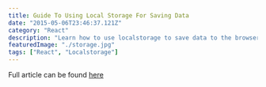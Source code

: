 ```yaml
---
title: Guide To Using Local Storage For Saving Data
date: "2015-05-06T23:46:37.121Z"
category: "React"
description: "Learn how to use localstorage to save data to the browsers. Data persists beyond page load like a database."
featuredImage: "./storage.jpg"
tags: ["React", "Localstorage"]
---
```


Full article can be found [here](https://medium.com/@peterjd42/using-local-storage-in-react-to-imitate-database-functionality-a2c339cdc1b5)
